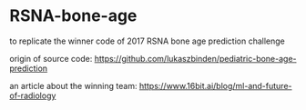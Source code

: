 # RSNA-bone-age
to replicate the winner code of 2017 RSNA bone age prediction challenge


origin of source code: https://github.com/lukaszbinden/pediatric-bone-age-prediction

an article about the winning team: https://www.16bit.ai/blog/ml-and-future-of-radiology 
